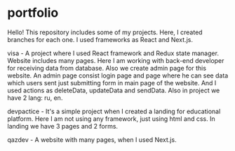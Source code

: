# portfolio

Hello! This repository includes some of my projects. Here, I created branches for each one. 
I used frameworks as React and Next.js.

visa - A project where I used React framework and Redux state manager. Website includes many pages. Here I am working with back-end developer for receiving data from database. Also we create admin page for this website. An admin page consist login page and page where he can see data which users sent just submitting form in main page of the website. And I used actions as deleteData, updateData and sendData. Also in project we have 2 lang: ru, en.

devpactice - It's a simple project when I created a landing for educational platform. Here I am not using any framework, just using html and css. In landing we have 3 pages and 2 forms.

qazdev - A website with many pages, when I used Next.js. 



